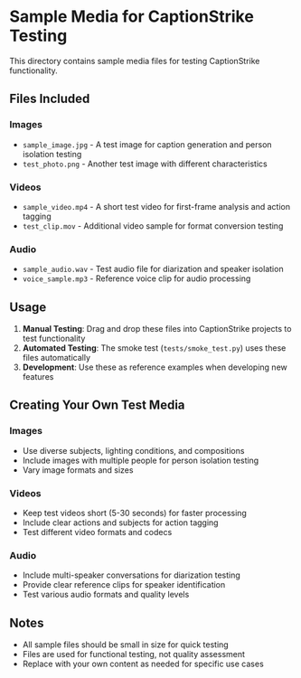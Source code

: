 # Sample Media for CaptionStrike Testing

This directory contains sample media files for testing CaptionStrike functionality.

## Files Included

### Images
- `sample_image.jpg` - A test image for caption generation and person isolation testing
- `test_photo.png` - Another test image with different characteristics

### Videos  
- `sample_video.mp4` - A short test video for first-frame analysis and action tagging
- `test_clip.mov` - Additional video sample for format conversion testing

### Audio
- `sample_audio.wav` - Test audio file for diarization and speaker isolation
- `voice_sample.mp3` - Reference voice clip for audio processing

## Usage

1. **Manual Testing**: Drag and drop these files into CaptionStrike projects to test functionality
2. **Automated Testing**: The smoke test (`tests/smoke_test.py`) uses these files automatically
3. **Development**: Use these as reference examples when developing new features

## Creating Your Own Test Media

### Images
- Use diverse subjects, lighting conditions, and compositions
- Include images with multiple people for person isolation testing
- Vary image formats and sizes

### Videos
- Keep test videos short (5-30 seconds) for faster processing
- Include clear actions and subjects for action tagging
- Test different video formats and codecs

### Audio
- Include multi-speaker conversations for diarization testing
- Provide clear reference clips for speaker identification
- Test various audio formats and quality levels

## Notes

- All sample files should be small in size for quick testing
- Files are used for functional testing, not quality assessment
- Replace with your own content as needed for specific use cases
